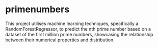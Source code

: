 # primenumbers
This project utilises machine learning techniques, specifically a RandomForestRegressor, to predict the nth prime number based on a dataset of the first million prime numbers, showcasing the relationship between their numerical properties and distribution.
